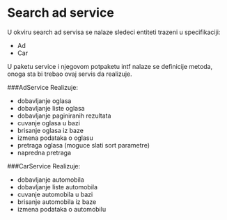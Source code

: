 # Search ad service
U okviru search ad servisa se nalaze sledeci entiteti trazeni u specifikaciji:
* Ad
* Car

U paketu service i njegovom potpaketu intf nalaze se definicije metoda, onoga sta bi trebao ovaj servis da realizuje.

###AdService
Realizuje:
* dobavljanje oglasa
* dobavljanje liste oglasa
* dobavljanje paginiranih rezultata
* cuvanje oglasa u bazi
* brisanje oglasa iz baze
* izmena podataka o oglasu
* pretraga oglasa (moguce slati sort parametre)
* napredna pretraga

###CarService
Realizuje: 
* dobavljanje automobila
* dobavljanje liste automobila
* cuvanje automobila u bazi
* brisanje automobila iz baze
* izmena podataka o automobilu
